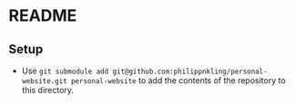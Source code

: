 # README

## Setup
- Use `git submodule add git@github.com:philippnkling/personal-website.git personal-website` to add the contents of the repository to this directory.
